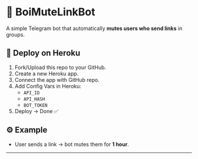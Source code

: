 # 🤖 BoiMuteLinkBot

A simple Telegram bot that automatically **mutes users who send links** in groups.

## 🚀 Deploy on Heroku
1. Fork/Upload this repo to your GitHub.
2. Create a new Heroku app.
3. Connect the app with GitHub repo.
4. Add Config Vars in Heroku:
   - `API_ID`
   - `API_HASH`
   - `BOT_TOKEN`
5. Deploy → Done ✅

## ⚙️ Example
- User sends a link → bot mutes them for **1 hour**.

---
